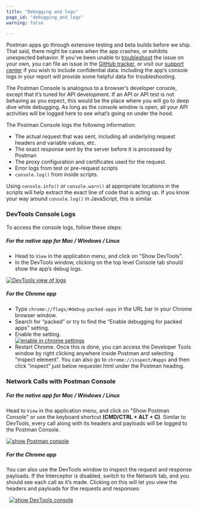 ```yaml
---
title: "Debugging and logs"
page_id: "debugging_and_logs"
warning: false

---
```


Postman apps go through extensive testing and beta builds before we ship. That said, there might be cases when the app crashes, or exhibits unexpected behavior. If you've been unable to [troubleshoot](/docs/postman/sending_api_requests/troubleshooting_api_requests/) the issue on your own, you can file an issue in the [GitHub tracker](https://github.com/postmanlabs/postman-app-support/issues), or visit our [support center](https://support.getpostman.com/hc) if you wish to include confidential data. Including the app’s console logs in your report will provide some helpful data for troubleshooting. 

The Postman Console is analogous to a browser’s developer console, except that it’s tuned for API development. If an API or API test is not behaving as you expect, this would be the place where you will go to deep dive while debugging. As long as the console window is open, all your API activities will be logged here to see what’s going on under the hood. 

The Postman Console logs the following information:

*   The actual request that was sent, including all underlying request headers and variable values, etc.
*   The exact response sent by the server before it is processed by Postman
*   The proxy configuration and certificates used for the request.
*   Error logs from test or pre-request scripts
*   ``console.log()`` from inside scripts.

Using `console.info()` or `console.warn()` at appropriate locations in the scripts will help extract the exact line of code that is acting up. If you know your way around ``console.log()`` in JavaScript, this is similar.

### DevTools Console Logs

To access the console logs, follow these steps:

##### **For the native app for Mac / Windows / Linux**

  *   Head to `View` in the application menu, and click on "Show DevTools".
  *   In the DevTools window, clicking on the top level Console tab should show the app’s debug logs.
  
  [![DevTools view of logs](https://www.getpostman.com/img/v1/docs/errors_console.png)](https://www.getpostman.com/img/v1/docs/errors_console.png)
  
##### **For the Chrome app**

  *   Type `chrome://flags/#debug-packed-apps` in the URL bar in your Chrome browser window.
  *   Search for “packed” or try to find the “Enable debugging for packed apps” setting.
  *   Enable the setting.  
      [![enable in chrome settings](https://www.getpostman.com/img/v1/docs/flags.png)](https://www.getpostman.com/img/v1/docs/flags.png)  
  *   Restart Chrome. Once this is done, you can access the Developer Tools window by right clicking anywhere inside Postman and selecting “inspect element”. You can also go to `chrome://inspect/#apps` and then click “inspect” just below requester.html under the Postman heading.

### Network Calls with Postman Console

##### **For the native app for Mac / Windows / Linux**

Head to `View` in the application menu, and click on "Show Postman Console" or use the keyboard shortcut **(CMD/CTRL + ALT + C)**. Similar to DevTools, every call along with its headers and payloads will be logged to the Postman Console. 

  [![show Postman console](https://cloud.githubusercontent.com/assets/1330851/20257546/4546dd8e-aa70-11e6-8242-1f6872899420.png)](https://cloud.githubusercontent.com/assets/1330851/20257546/4546dd8e-aa70-11e6-8242-1f6872899420.png)

##### **For the Chrome app**

You can also use the DevTools window to inspect the request and response payloads. If the Interceptor is disabled, switch to the Network tab, and you should see each call as it’s made. Clicking on this will let you view the headers and payloads for the requests and responses:

  [![show DevTools console](https://www.getpostman.com/img/v1/docs/errors_network.png)](https://www.getpostman.com/img/v1/docs/errors_network.png)
